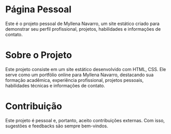 # Página Pessoal
Este é o projeto pessoal de Myllena Navarro, um site estático criado para demonstrar seu perfil profissional, projetos, habilidades e informações de contato.

# Sobre o Projeto
Este projeto consiste em um site estático desenvolvido com HTML, CSS. Ele serve como um portfólio online para Myllena Navarro, destacando sua formação acadêmica, experiência profissional, projetos pessoais, habilidades técnicas e informações de contato.

# Contribuição
Este projeto é pessoal e, portanto, aceito contribuições externas. Com isso, sugestões e feedbacks são sempre bem-vindos.